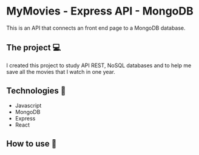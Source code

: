# MyMovies - Express API - MongoDB 
This is an API that connects an front end page to a MongoDB database.

## The project :computer:
I created this project to study API REST, NoSQL databases and to help me save all the movies that I watch in one year. 

## Technologies :abacus:
<ul>
  <li>Javascript</li>
  <li>MongoDB</li>
  <li>Express</li>
  <li>React</li>
</ul>

## How to use :mag_right:



